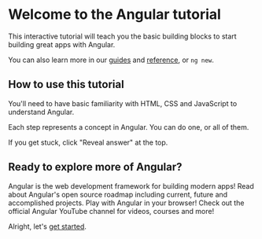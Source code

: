 # Welcome to the Angular tutorial

This interactive tutorial will teach you the basic building blocks to start building great apps with Angular.

You can also learn more in our [guides](overview) and [reference](api), or `ng new`.

## How to use this tutorial

You'll need to have basic familiarity with HTML, CSS and JavaScript to understand Angular.

Each step represents a concept in Angular. You can do one, or all of them.

If you get stuck, click "Reveal answer" at the top.

## Ready to explore more of Angular?

<docs-card-container>
  <docs-card title="What is Angular?" href="overview">
  Angular is the web development framework for building modern apps!
  </docs-card>
  <docs-card title="Angular's Roadmap" href="roadmap">
  Read about Angular's open source roadmap including current, future and accomplished projects.
  </docs-card>
  <docs-card title="Playground" href="playground" link="Start playing">
  Play with Angular in your browser!
  </docs-card>
  <docs-card title="Angular YouTube Course" href="https://youtube.com/playlist?list=PL1w1q3fL4pmj9k1FrJ3Pe91EPub2_h4jF" link="Start learning">
  Check out the official Angular YouTube channel for videos, courses and more!
  </docs-card>
</docs-card-container>

Alright, let's [get started](/tutorials/learn-angular/1-components-in-angular).
